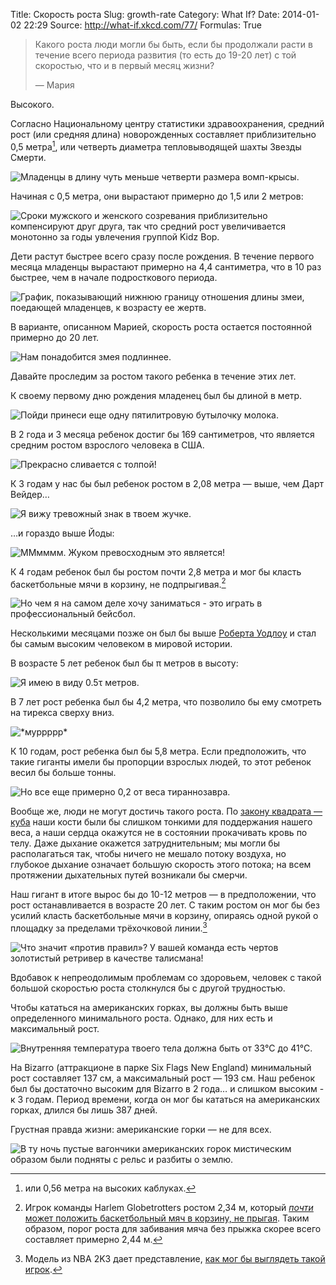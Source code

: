 Title: Скорость роста
Slug: growth-rate
Category: What If?
Date: 2014-01-02 22:29
Source: http://what-if.xkcd.com/77/
Formulas: True

> Какого роста люди могли бы быть, если бы продолжали расти в течение всего периода развития (то есть до 19-20 лет) с той скоростью, что и в первый месяц жизни?
> 
> — Мария

Высокого.

Согласно Национальному центру статистики здравоохранения, средний рост (или средняя длина) новорожденных составляет приблизительно 0,5 метра[^1], или четверть диаметра тепловыводящей шахты Звезды Смерти.

![](/uploads/077-growth-rate/height_deathstar_ru.png "Младенцы в длину чуть меньше четверти размера вомп-крысы.")

Начиная с 0,5 метра, они вырастают примерно до 1,5 или 2 метров:

![](/uploads/077-growth-rate/height_chart_ru.png "Сроки мужского и женского созревания приблизительно компенсируют друг друга, так что средний рост увеличивается монотонно за годы увлечения группой Kidz Bop.")

Дети растут быстрее всего сразу после рождения. В течение первого месяца младенцы вырастают примерно на 4,4 сантиметра, что в 10 раз быстрее, чем в начале подросткового периода.

![](/uploads/077-growth-rate/height_zoom_ru.png "График, показывающий нижнюю границу отношения длины змеи, поедающей младенцев, к возрасту ее жертв.")

В варианте, описанном Марией, скорость роста остается постоянной примерно до 20 лет.

![](/uploads/077-growth-rate/height_extrap_ru.png "Нам понадобится змея подлиннее.")

Давайте проследим за ростом такого ребенка в течение этих лет.

К своему первому дню рождения младенец был бы длиной в метр.

![](/uploads/077-growth-rate/height_1_ru.png "Пойди принеси еще одну пятилитровую бутылочку молока.")

В 2 года и 3 месяца ребенок достиг бы 169 сантиметров, что является средним ростом взрослого человека в США.

![](/uploads/077-growth-rate/height_2.png "Прекрасно сливается с толпой!")

К 3 годам у нас бы был ребенок ростом в 2,08 метра — выше, чем Дарт Вейдер…

![](/uploads/077-growth-rate/height_3_ru.png "Я вижу тревожный знак в твоем жучке.")

…и гораздо выше Йоды:

![](/uploads/077-growth-rate/height_yoda.png "ММмммм. Жуком превосходным это является!")

К 4 годам ребенок был бы ростом почти 2,8 метра и мог бы класть баскетбольные мячи в корзину, не подпрыгивая.[^2]

![](/uploads/077-growth-rate/height_4.png "Но чем я на самом деле хочу заниматься - это играть в профессиональный бейсбол.")

Несколькими месяцами позже он был бы выше [Роберта Уодлоу](https://ru.wikipedia.org/wiki/Уодлоу,_Роберт) и стал бы самым высоким человеком в мировой истории.

В возрасте 5 лет ребенок был бы π метров в высоту:

![](/uploads/077-growth-rate/height_5.png "Я имею в виду 0.5τ метров.")

В 7 лет рост ребенка был бы 4,2 метра, что позволило бы ему смотреть на тирекса сверху вниз.

![](/uploads/077-growth-rate/height_7_ru.png "*муррррр*")

К 10 годам, рост ребенка был бы 5,8 метра. Если предположить, что такие гиганты имели бы пропорции взрослых людей, то этот ребенок весил бы больше тонны.

![](/uploads/077-growth-rate/height_10.png "Но все еще примерно 0,2 от веса тираннозавра.")

Вообще же, люди не могут достичь такого роста. По [закону квадрата — куба](https://ru.wikipedia.org/wiki/Закон_квадрата_—_куба) наши кости были бы слишком тонкими для поддержания нашего веса, а наши сердца окажутся не в состоянии прокачивать кровь по телу. Даже дыхание окажется затруднительным; мы могли бы располагаться так, чтобы ничего не мешало потоку воздуха, но глубокое дыхание означает большую скорость этого потока; на всем протяжении дыхательных путей возникали бы смерчи.

Наш гигант в итоге вырос бы до 10-12 метров — в предположении, что рост останавливается в возрасте 20 лет. С таким ростом он мог бы без усилий класть баскетбольные мячи в корзину, опираясь одной рукой о площадку за пределами трёхочковой линии.[^3]

![](/uploads/077-growth-rate/height_dunk.png "Что значит «против правил»? У вашей команда есть чертов золотистый ретривер в качестве талисмана!")

Вдобавок к непреодолимым проблемам со здоровьем, человек с такой большой скоростью роста столкнулся бы с другой трудностью.

Чтобы кататься на американских горках, вы должны быть выше определенного минимального роста. Однако, для них есть и максимальный рост.

![](/uploads/077-growth-rate/height_coaster_ru.png "Внутренняя температура твоего тела должна быть от 33&deg;C до 41&deg;C.")

На Bizarro (аттракционе в парке Six Flags New England) минимальный рост составляет 137 см, а максимальный рост — 193 см. Наш ребенок был бы достаточно высоким для Bizarro в 2 года… и слишком высоким - к 3 годам. Период времени, когда он мог бы кататься на американских горках, длился бы лишь 387 дней.

Грустная правда жизни: американские горки — не для всех.

![](/uploads/077-growth-rate/height_sad_ru.png "В ту ночь пустые вагончики американских горок мистическим образом были подняты с рельс и разбиты о землю.")

[^1]: или 0,56 метра на высоких каблуках.
[^2]: Игрок команды Harlem Globetrotters ростом 2,34 м, который [_почти_ может положить баскетбольный мяч в корзину, не прыгая](http://www.youtube.com/watch?v=HTnC0RBXwws). Таким образом, порог роста для забивания мяча без прыжка скорее всего составляет примерно 2,44 м.
[^3]: Модель из NBA 2K3 дает представление, [как мог бы выглядеть такой игрок](http://www.youtube.com/watch?v=vGt10eu4XB8).

